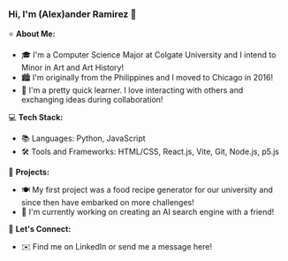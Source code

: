 ### Hi, I'm (Alex)ander Ramirez 👋

⭐️ **About Me:**
- 🎓 I'm a Computer Science Major at Colgate University and I intend to Minor in Art and Art History!
- 🏙️ I'm originally from the Philippines and I moved to Chicago in 2016!
- 🧱 I'm a pretty quick learner. I love interacting with others and exchanging ideas during collaboration!

💻 **Tech Stack:**
- 📚 Languages: Python, JavaScript
- 🛠️ Tools and Frameworks: HTML/CSS, React.js, Vite, Git, Node.js, p5.js

🚀 **Projects:**
- 🍽️ My first project was a food recipe generator for our university and since then have embarked on more challenges!
- 🔎 I'm currently working on creating an AI search engine with a friend!

🙌 **Let's Connect:**
- ✉️ Find me on LinkedIn or send me a message here!


<!---
Algaram/Algaram is a ✨ special ✨ repository because its `README.md` (this file) appears on your GitHub profile.
You can click the Preview link to take a look at your changes.
--->
